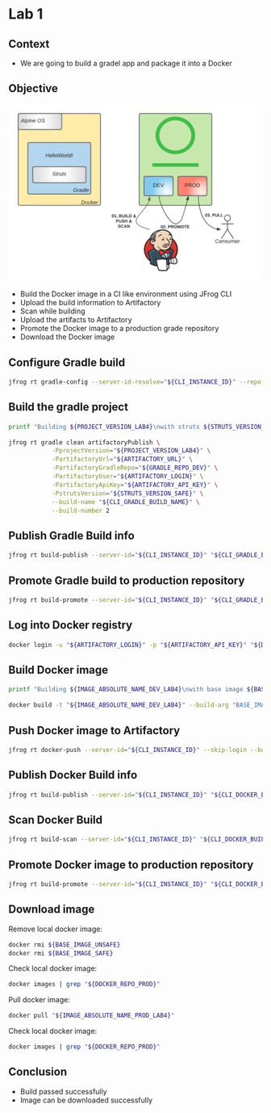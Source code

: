 # Lab 1

## Context

- We are going to build a gradel app and package it into a Docker 

## Objective

![](images/lab4.png)

- Build the Docker image in a CI like environment using JFrog CLI
- Upload the build information to Artifactory
- Scan while building
- Upload the artifacts to Artifactory
- Promote the Docker image to a production grade repository
- Download the Docker image 


## Configure Gradle build

```bash
jfrog rt gradle-config --server-id-resolve="${CLI_INSTANCE_ID}" --repo-resolve="${GRADLE_REPO_DEV}" --server-id-deploy="${CLI_INSTANCE_ID}" --repo-deploy="${GRADLE_REPO_DEV}" --use-wrapper=false --uses-plugin=true --deploy-ivy-desc=false
```

## Build the gradle project

```bash
printf "Building ${PROJECT_VERSION_LAB4}\nwith struts ${STRUTS_VERSION_SAFE} (safe)\n" 
```

```bash
jfrog rt gradle clean artifactoryPublish \
            -PprojectVersion="${PROJECT_VERSION_LAB4}" \
            -PartifactoryUrl="${ARTIFACTORY_URL}" \
            -PartifactoryGradleRepo="${GRADLE_REPO_DEV}" \
            -PartifactoryUser="${ARTIFACTORY_LOGIN}" \
            -PartifactoryApiKey="${ARTIFACTORY_API_KEY}" \
            -PstrutsVersion="${STRUTS_VERSION_SAFE}" \
            --build-name "${CLI_GRADLE_BUILD_NAME}" \
            --build-number 2
```

## Publish Gradle Build info

```bash
jfrog rt build-publish --server-id="${CLI_INSTANCE_ID}" "${CLI_GRADLE_BUILD_NAME}" 2
```

## Promote Gradle build to production repository

```bash
jfrog rt build-promote --server-id="${CLI_INSTANCE_ID}" "${CLI_GRADLE_BUILD_NAME}" 2 "${GRADLE_REPO_PROD}-local" 
```

## Log into Docker registry

```bash
docker login -u "${ARTIFACTORY_LOGIN}" -p "${ARTIFACTORY_API_KEY}" "${DOCKER_REGISTRY_DEV}"
```

## Build Docker image

```bash
printf "Building ${IMAGE_ABSOLUTE_NAME_DEV_LAB4}\nwith base image ${BASE_IMAGE_SAFE} (safe)\n" 
```

```bash
docker build -t "${IMAGE_ABSOLUTE_NAME_DEV_LAB4}" --build-arg "BASE_IMAGE=${BASE_IMAGE_SAFE}" . --no-cache
```

## Push Docker image to Artifactory

```bash
jfrog rt docker-push --server-id="${CLI_INSTANCE_ID}" --skip-login --build-name="${CLI_DOCKER_BUILD_NAME}" --build-number=2 --module="${CLI_DOCKER_BUILD_NAME}" "${IMAGE_ABSOLUTE_NAME_DEV_LAB4}" "${DOCKER_REPO_DEV}"
```

## Publish Docker Build info

```bash
jfrog rt build-publish --server-id="${CLI_INSTANCE_ID}" "${CLI_DOCKER_BUILD_NAME}" 2
```

## Scan Docker Build

```bash
jfrog rt build-scan --server-id="${CLI_INSTANCE_ID}" "${CLI_DOCKER_BUILD_NAME}" 2
```

## Promote Docker image to production repository

```bash
jfrog rt build-promote --server-id="${CLI_INSTANCE_ID}" "${CLI_DOCKER_BUILD_NAME}" 2 "${DOCKER_REPO_PROD}-local" 
```

## Download image

Remove local docker image:
```bash
docker rmi ${BASE_IMAGE_UNSAFE}
docker rmi ${BASE_IMAGE_SAFE}
```

Check local docker image:
```bash
docker images | grep "${DOCKER_REPO_PROD}"
```

Pull docker image:
```bash
docker pull "${IMAGE_ABSOLUTE_NAME_PROD_LAB4}"
```

Check local docker image:
```bash
docker images | grep "${DOCKER_REPO_PROD}"
```

## Conclusion

- Build passed successfully
- Image can be downloaded successfully